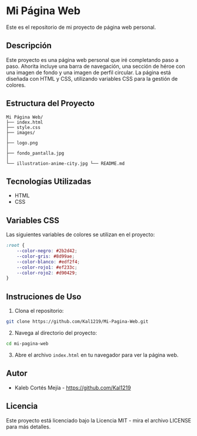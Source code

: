 # Mi Página Web

Este es el repositorio de mi proyecto de página web personal.

## Descripción

Este proyecto es una página web personal que iré completando paso a paso. Ahorita incluye una barra de navegación, una sección de héroe con una imagen de fondo y una imagen de perfil circular. La página está diseñada con HTML y CSS, utilizando variables CSS para la gestión de colores.

## Estructura del Proyecto
```
Mi Página Web/ 
├── index.html 
├── style.css 
├── images/ 
│ 
├── logo.png 
│ 
├── fondo_pantalla.jpg 
│ 
└── illustration-anime-city.jpg └── README.md
```

## Tecnologías Utilizadas

- HTML
- CSS

## Variables CSS

Las siguientes variables de colores se utilizan en el proyecto:

```css
:root {
    --color-negro: #2b2d42;
    --color-gris: #8d99ae;
    --color-blanco: #edf2f4;
    --color-rojo1: #ef233c;
    --color-rojo2: #d90429; 
}
```

## Instruciones de Uso

1. Clona el repositorio:
```bash
git clone https://github.com/Kal1219/Mi-Pagina-Web.git
```

2. Navega al directorio del proyecto:
```bash
cd mi-pagina-web
```

3. Abre el archivo `index.html` en tu navegador para ver la página web.

## Autor

- Kaleb Cortés Mejía - https://github.com/Kal1219

## Licencia

Este proyecto está licenciado bajo la Licencia MIT - mira el archivo LICENSE para más detalles.
